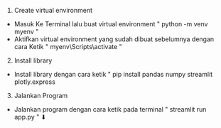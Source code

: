 1. Create virtual environment
- Masuk Ke Terminal lalu buat virtual environment " python -m venv myenv "
- Aktifkan virtual environment yang sudah dibuat sebelumnya dengan cara Ketik " myenv\Scripts\activate "

2. Install library
- Install library dengan cara ketik " pip install pandas numpy streamlit plotly.express

3. Jalankan Program
- Jalankan program dengan cara ketik pada terminal " streamlit run app.py "
⬇
